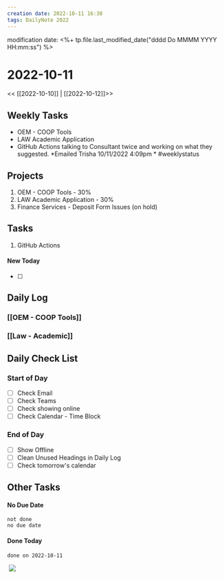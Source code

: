 ```yaml
---
creation date: 2022-10-11 16:38
tags: DailyNote 2022
---
```


modification date: <%+ tp.file.last_modified_date("dddd Do MMMM YYYY HH:mm:ss") %>

# 2022-10-11

<< [[2022-10-10]] | [[2022-10-12]]>>

## Weekly Tasks
-   OEM - COOP Tools
-   LAW Academic Application
-   GitHub Actions talking to Consultant twice and working on what they suggested.
*Emailed Trisha 10/11/2022 4:09pm *
#weeklystatus

## Projects
1.  OEM - COOP Tools - 30%
2.  LAW Academic Application - 30%
3.  Finance Services - Deposit Form Issues (on hold)

## Tasks
1.  GitHub Actions



#### New Today
- [ ]


## Daily Log

### [[OEM - COOP Tools]]


### [[Law - Academic]]



## Daily Check List

### Start of Day

- [ ] Check Email
- [ ] Check Teams
- [ ] Check showing online
- [ ] Check Calendar - Time Block

### End of Day

- [ ] Show Offline
- [ ] Clean Unused Headings in Daily Log
- [ ] Check tomorrow's calendar

## Other Tasks



#### No Due Date

```tasks
not done
no due date
```

#### Done Today

```tasks
done on 2022-10-11
```

 ![](chrome-extension://annlhfjgbkfmbbejkbdpgbmpbcjnehbb/images/saveicon.png)